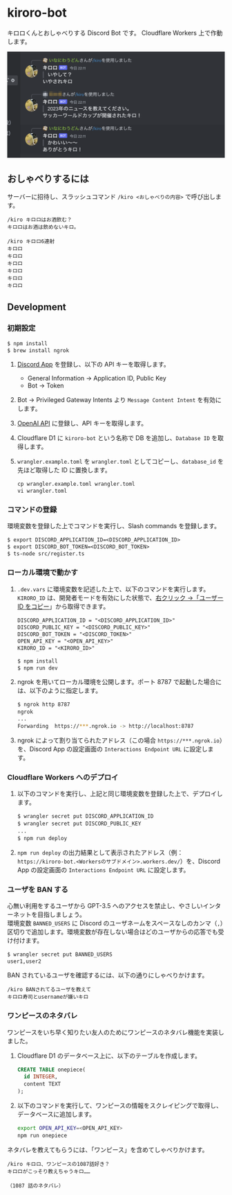 # kiroro-bot

キロロくんとおしゃべりする Discord Bot です。
Cloudflare Workers 上で作動します。

![Discord 上での動作画面](sample.png)

## おしゃべりするには

サーバーに招待し、スラッシュコマンド `/kiro <おしゃべりの内容>` で呼び出します。

```
/kiro キロロはお酒飲む？
キロロはお酒は飲めないキロ。

/kiro キロロ6連射
キロロ
キロロ
キロロ
キロロ
キロロ
キロロ
```

## Development

### 初期設定

```
$ npm install
$ brew install ngrok
```

1. [Discord App](https://discord.com/developers/docs/intro) を登録し、以下の API キーを取得します。
    - General Information → Application ID, Public Key
    - Bot → Token

2. Bot → Privileged Gateway Intents より `Message Content Intent` を有効にします。

3. [OpenAI API](https://openai.com/blog/openai-api) に登録し、API キーを取得します。

4. Cloudflare D1 に `kiroro-bot` という名称で DB を追加し、`Database ID` を取得します。

5. `wrangler.example.toml` を `wrangler.toml` としてコピーし、`database_id` を先ほど取得した ID に置換します。
    ```
    cp wrangler.example.toml wrangler.toml
    vi wrangler.toml
    ```

### コマンドの登録

環境変数を登録した上でコマンドを実行し、Slash commands を登録します。

```
$ export DISCORD_APPLICATION_ID=<DISCORD_APPLICATION_ID>
$ export DISCORD_BOT_TOKEN=<DISCORD_BOT_TOKEN>
$ ts-node src/register.ts
```

### ローカル環境で動かす

1. `.dev.vars` に環境変数を記述した上で、以下のコマンドを実行します。  
    `KIRORO_ID` は、開発者モードを有効にした状態で、[右クリック →「ユーザー ID をコピー](https://support.discord.com/hc/ja/articles/206346498-%E3%83%A6%E3%83%BC%E3%82%B6%E3%83%BC-%E3%82%B5%E3%83%BC%E3%83%90%E3%83%BC-%E3%83%A1%E3%83%83%E3%82%BB%E3%83%BC%E3%82%B8ID%E3%81%AF%E3%81%A9%E3%81%93%E3%81%A7%E8%A6%8B%E3%81%A4%E3%81%91%E3%82%89%E3%82%8C%E3%82%8B-)」から取得できます。

    ```
    DISCORD_APPLICATION_ID = "<DISCORD_APPLICATION_ID>"
    DISCORD_PUBLIC_KEY = "<DISCORD_PUBLIC_KEY>"
    DISCORD_BOT_TOKEN = "<DISCORD_TOKEN>"
    OPEN_API_KEY = "<OPEN_API_KEY>"
    KIRORO_ID = "<KIRORO_ID>"
    ```
    ```
    $ npm install
    $ npm run dev
    ```

2. ngrok を用いてローカル環境を公開します。ポート 8787 で起動した場合には、以下のように指定します。

    ```bash
    $ ngrok http 8787
    ngrok
    ...
    Forwarding  https://***.ngrok.io -> http://localhost:8787
    ```

3. ngrok によって割り当てられたアドレス（この場合 `https://***.ngrok.io`）を、Discord App の設定画面の `Interactions Endpoint URL` に設定します。

### Cloudflare Workers へのデプロイ

1. 以下のコマンドを実行し、上記と同じ環境変数を登録した上で、デプロイします。

    ```bash
    $ wrangler secret put DISCORD_APPLICATION_ID
    $ wrangler secret put DISCORD_PUBLIC_KEY
    ...
    $ npm run deploy
    ```

2. `npm run deploy` の出力結果として表示されたアドレス（例：`https://kiroro-bot.<Workersのサブドメイン>.workers.dev/`）を、Discord App の設定画面の `Interactions Endpoint URL` に設定します。

### ユーザを BAN する

心無い利用をするユーザから GPT-3.5 へのアクセスを禁止し、やさしいインターネットを目指しましょう。  
環境変数 `BANNED_USERS` に Discord のユーザネームをスペースなしのカンマ（`,`）区切りで追加します。環境変数が存在しない場合はどのユーザからの応答でも受け付けます。

```
$ wrangler secret put BANNED_USERS
user1,user2
```

BAN されているユーザを確認するには、以下の通りにしゃべりかけます。

```
/kiro BANされてるユーザを教えて
キロロ寿司とusernameが嫌いキロ
```

### ワンピースのネタバレ

ワンピースをいち早く知りたい友人のためにワンピースのネタバレ機能を実装しました。

1. Cloudflare D1 のデータベース上に、以下のテーブルを作成します。
    ```sql
    CREATE TABLE onepiece(
      id INTEGER,
      content TEXT
    );
    ```

2. 以下のコマンドを実行して、ワンピースの情報をスクレイピングで取得し、データベースに追加します。
    ```bash
    export OPEN_API_KEY=<OPEN_API_KEY>
    npm run onepiece
    ```

ネタバレを教えてもらうには、「ワンピース」を含めてしゃべりかけます。

```
/kiro キロロ、ワンピースの1087話好き？
キロロがこっそり教えちゃうキロ……

（1087 話のネタバレ）
```
